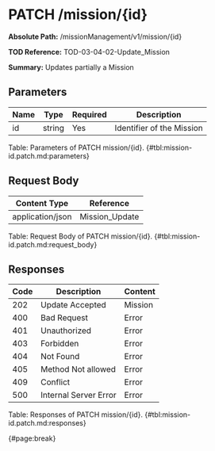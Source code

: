 <!--
    ATTENTION: This file was generated via gradle!
               Do NOT manually edit this file! Any such changes will be overwritten!
-->

# PATCH /mission/{id}

**Absolute Path:** /missionManagement/v1/mission/{id}

**TOD Reference:** TOD-03-04-02-Update_Mission

**Summary:** Updates partially a Mission

## Parameters

| Name | Type | Required | Description |
| ------ | ------ | --- | ------------ |
| id | string | Yes | Identifier of the Mission |

Table: Parameters of PATCH mission/{id}. {#tbl:mission-id.patch.md:parameters}

## Request Body

| Content Type | Reference |
|--------------|-----------|
| application/json | Mission_Update |

Table: Request Body of PATCH mission/{id}. {#tbl:mission-id.patch.md:request_body}

## Responses

| Code | Description | Content |
|------|-------------|---------|
| 202 | Update Accepted | Mission |
| 400 | Bad Request | Error |
| 401 | Unauthorized | Error |
| 403 | Forbidden | Error |
| 404 | Not Found | Error |
| 405 | Method Not allowed | Error |
| 409 | Conflict | Error |
| 500 | Internal Server Error | Error |

Table: Responses of PATCH mission/{id}. {#tbl:mission-id.patch.md:responses}

{#page:break}
